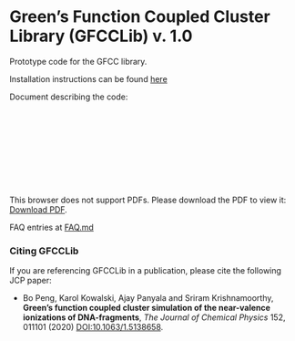 # Green’s Function Coupled Cluster Library (GFCCLib) v. 1.0

Prototype code for the GFCC library.

Installation instructions can be found [here](docs/install.md)

Document describing the code: 
<object data="https://github.com/spec-org/gfcc/raw/master/docs/gfcclib.pdf" type="application/pdf" width="700px" height="700px">
    <embed src="https://github.com/spec-org/gfcc/raw/master/docs/gfcclib.pdf">
        <p>This browser does not support PDFs. Please download the PDF to view it: <a href="https://github.com/spec-org/gfcc/raw/master/docs/gfcclib.pdf">Download PDF</a>.</p>
    </embed>
</object>
FAQ entries at [FAQ.md](docs/FAQ.md)

### Citing GFCCLib
If you are referencing GFCCLib in a publication, please cite the following JCP paper:

* Bo Peng, Karol Kowalski, Ajay Panyala and Sriram Krishnamoorthy,
   **Green’s function coupled cluster simulation of the near-valence ionizations of DNA-fragments**,
 *The Journal of Chemical Physics* 152, 011101 (2020) [DOI:10.1063/1.5138658](https://doi.org/10.1063/1.5138658).
